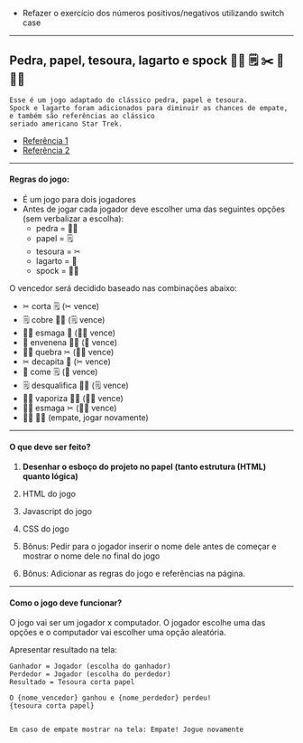 * Refazer o exercício dos números positivos/negativos utilizando switch case

***


## Pedra, papel, tesoura, lagarto e spock 👊🏻 🗒 ✂ 🦎 🖖🏻

```
Esse é um jogo adaptado do clássico pedra, papel e tesoura.
Spock e lagarto foram adicionados para diminuir as chances de empate, e também são referências ao clássico
seriado americano Star Trek.
```

- [Referência 1](http://www.samkass.com/theories/RPSSL.html)
- [Referência 2](https://www.youtube.com/watch?v=GIlmJqc9gaI)

***

#### Regras do jogo:


- É um jogo para dois jogadores
- Antes de jogar cada jogador deve escolher uma das seguintes opções (sem verbalizar a escolha):
  - pedra = 👊🏻
  - papel = 🗒
  - tesoura = ✂
  - lagarto = 🦎
  - spock = 🖖🏻

O vencedor será decidido baseado nas combinações abaixo:

- ✂ corta 🗒 (✂ vence)
- 🗒 cobre 👊🏻 (🗒 vence)
- 👊🏻 esmaga 🦎 (👊🏻 vence)
- 🦎 envenena 🖖🏻 (🦎 vence)
- 🖖🏻 quebra ✂ (🖖🏻 vence)
- ✂ decapita 🦎 (✂ vence)
- 🦎 come 🗒  (🦎  vence)
- 🗒 desqualifica 🖖🏻 (🗒  vence)
- 🖖🏻 vaporiza 👊🏻 (🖖🏻 vence)
- 👊🏻 esmaga ✂ (👊🏻 vence)
- 🖖🏻 🖖🏻 (empate, jogar novamente)

***

#### O que deve ser feito?

1. **Desenhar o esboço do projeto no papel (tanto estrutura (HTML) quanto lógica)**
2. HTML do jogo
3. Javascript do jogo
4. CSS do jogo

5. Bônus: Pedir para o jogador inserir o nome dele antes de começar e mostrar o nome dele no final do jogo
6. Bônus: Adicionar as regras do jogo e referências na página.

***

#### Como o jogo deve funcionar?

O jogo vai ser um jogador x computador.
O jogador escolhe uma das opções e o computador vai escolher uma opção aleatória.

Apresentar resultado na tela:

```
Ganhador = Jogador (escolha do ganhador)
Perdedor = Jogador (escolha do perdedor)
Resultado = Tesoura corta papel

O {nome_vencedor} ganhou e {nome_perdedor} perdeu!
{tesoura corta papel}


Em caso de empate mostrar na tela: Empate! Jogue novamente
```
